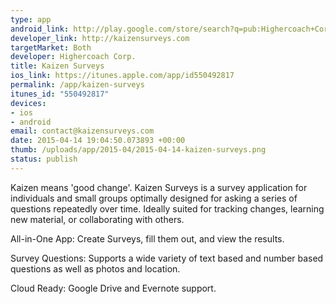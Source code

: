 ```yaml
--- 
type: app
android_link: http://play.google.com/store/search?q=pub:Highercoach+Corp.
developer_link: http://kaizensurveys.com
targetMarket: Both
developer: Highercoach Corp.
title: Kaizen Surveys
ios_link: https://itunes.apple.com/app/id550492817
permalink: /app/kaizen-surveys
itunes_id: "550492817"
devices: 
- ios
- android
email: contact@kaizensurveys.com
date: 2015-04-14 19:04:50.073893 +00:00
thumb: /uploads/app/2015-04/2015-04-14-kaizen-surveys.png
status: publish
---
```


Kaizen means 'good change'. Kaizen Surveys is a survey application for individuals and small groups optimally designed for asking a series of questions repeatedly over time. Ideally suited for tracking changes, learning new material, or collaborating with others.

All-in-One App:
Create Surveys, fill them out, and view the results.

Survey Questions:
Supports a wide variety of text based and number based questions as well as photos and location.

Cloud Ready:
Google Drive and Evernote support.
